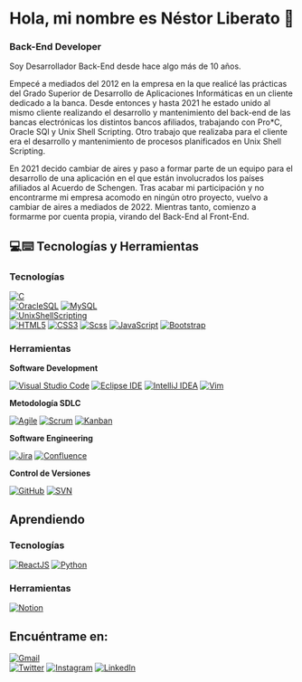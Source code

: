 # Hola, mi nombre es Néstor Liberato 👋
### Back-End Developer
<!-- Meter imagencilla por aquí -->
Soy Desarrollador Back-End desde hace algo más de 10 años.

Empecé a mediados del 2012 en la empresa en la que realicé las prácticas del Grado Superior de Desarrollo de Aplicaciones Informáticas en un cliente dedicado a la banca. Desde entonces y hasta 2021 he estado unido al mismo cliente realizando el desarrollo y mantenimiento del back-end de las bancas electrónicas los distintos bancos afiliados, trabajando con Pro*C, Oracle SQl y Unix Shell Scripting. Otro trabajo que realizaba para el cliente era el desarrollo y mantenimiento de procesos planificados en Unix Shell Scripting.

En 2021 decido cambiar de aires y paso a formar parte de un equipo para el desarrollo de una aplicación en el que están involucrados los países afiliados al Acuerdo de Schengen. Tras acabar mi participación y no encontrarme mi empresa acomodo en ningún otro proyecto, vuelvo a cambiar de aires a mediados de 2022. Mientras tanto, comienzo a formarme por cuenta propia, virando del Back-End al Front-End.

## 💻:keyboard: Tecnologías y Herramientas

### Tecnologías

[![C](https://img.shields.io/badge/C/C++-A8B9CC?style=for-the-badge&logo=c&logoColor=white&labelColor=101010)]()
</br>
[![OracleSQL](https://img.shields.io/badge/Oracle_SQL-orange?style=for-the-badge&logo=oracle&logoColor=white&labelColor=101010)]()
[![MySQL](https://img.shields.io/badge/MySQL-lightgray?style=for-the-badge&logo=mysql&logoColor=white&labelColor=101010)]()
</br>
[![UnixShellScripting](https://img.shields.io/badge/Unix_Shell_Scripting-lightgray?style=for-the-badge&logo=linux&logoColor=white&labelColor=101010)]()
</br>
[![HTML5](https://img.shields.io/badge/HTML5-E34F26?style=for-the-badge&logo=html5&logoColor=white&labelColor=101010)]()
[![CSS3](https://img.shields.io/badge/CSS3-1572B6?style=for-the-badge&logo=css3&logoColor=white&labelColor=101010)]()
[![Scss](https://img.shields.io/badge/Sass-cc6699?style=for-the-badge&logo=sass&logoColor=white&labelColor=101010)]()
[![JavaScript](https://img.shields.io/badge/JavaScript-F7DF1E?style=for-the-badge&logo=javascript&logoColor=white&labelColor=101010)]()
[![Bootstrap](https://img.shields.io/badge/Bootstrap-purple?style=for-the-badge&logo=bootstrap&logoColor=white&labelColor=101010)]()

### Herramientas

**Software Development**

[![Visual Studio Code](https://img.shields.io/badge/Visual_Studio_Code-007ACC?style=for-the-badge&logo=Visual-Studio-Code&logoColor=white&labelColor=101010)]()
[![Eclipse IDE](https://img.shields.io/badge/Eclipse_IDE-darkblue?style=for-the-badge&logo=Eclipse-IDE&logoColor=white&labelColor=101010)]()
[![IntelliJ IDEA](https://img.shields.io/badge/IntelliJ_IDEA-red?style=for-the-badge&logo=IntelliJ-IDEA&logoColor=white&labelColor=101010)]()
[![Vim](https://img.shields.io/badge/Vim-019733?style=for-the-badge&logo=Vim&logoColor=white&labelColor=101010)]()

**Metodología SDLC**

[![Agile](https://img.shields.io/badge/Agile-blue?style=for-the-badge&logo=Agile&logoColor=white&labelColor=101010)]()
[![Scrum](https://img.shields.io/badge/Scrum-orange?style=for-the-badge&logo=Scrum&logoColor=white&labelColor=101010)]()
[![Kanban](https://img.shields.io/badge/Kanban-red?style=for-the-badge&logo=Kanban&logoColor=white&labelColor=101010)]()

**Software Engineering**

[![Jira](https://img.shields.io/badge/Jira-0052CC?style=for-the-badge&logo=jira&logoColor=white&labelColor=101010)]()
[![Confluence](https://img.shields.io/badge/Confluence-0052CC?style=for-the-badge&logo=confluence&logoColor=white&labelColor=101010)]()

**Control de Versiones**

[![GitHub](https://img.shields.io/badge/GitHub-181717?style=for-the-badge&logo=github&logoColor=white&labelColor=101010)]()
[![SVN](https://img.shields.io/badge/SVN-019733?style=for-the-badge&logo=svn&logoColor=white&labelColor=101010)]()

## Aprendiendo

### Tecnologías

[![ReactJS](https://img.shields.io/badge/React_JS-1DA1F2?style=for-the-badge&logo=react&logoColor=white&labelColor=101010)]()
[![Python](https://img.shields.io/badge/Python-F7DF1E?style=for-the-badge&logo=python&logoColor=white&labelColor=101010)]()

### Herramientas
[![Notion](https://img.shields.io/badge/Notion-181717?style=for-the-badge&logo=notion&logoColor=white&labelColor=101010)]()

## Encuéntrame en:

[![Gmail](https://img.shields.io/badge/Gmail-nestitor87@gmail.com-c14438?style=for-the-badge&logo=Gmail&logoColor=white&labelColor=101010)](mailto:nestitor87@gmail.com)<br>
[![Twitter](https://img.shields.io/badge/Twitter-@nes____87-1DA1F2?style=for-the-badge&logo=twitter&logoColor=white&labelColor=101010)](https://twitter.com/nes__87)
[![Instagram](https://img.shields.io/badge/Instagram-@nes____87-E4405F?style=for-the-badge&logo=instagram&logoColor=white&labelColor=101010)](https://instagram.com/nes__87)
[![LinkedIn](https://img.shields.io/badge/LinkedIn-Nestor_Liberato-0077B5?style=for-the-badge&logo=linkedin&logoColor=white&labelColor=101010)](https://www.linkedin.com/in/nestor-liberato-a34a5682)
<!--[![Link](https://img.shields.io/badge/Link_Site-moure.dev-39E09B?style=for-the-badge&logo=Linktree&logoColor=white&labelColor=101010)](https://mouredev.com)-->
<!--[![Web](https://img.shields.io/badge/Web-MoureDev.com-14a1f0?style=for-the-badge&logo=dev.to&logoColor=white&labelColor=101010)](https://mouredev.com)-->
